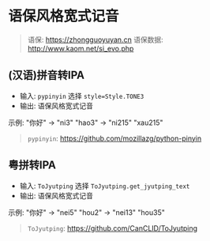 # 语保风格宽式记音

> 语保: https://zhongguoyuyan.cn
> 语保数据: http://www.kaom.net/si_evo.php

## (汉语)拼音转IPA

- 输入: `pypinyin` 选择 `style=Style.TONE3`
- 输出: 语保风格宽式记音

示例: "你好" &rarr; "ni3" "hao3" &rarr; "ni215" "xau215"

> `pypinyin`: https://github.com/mozillazg/python-pinyin


## 粤拼转IPA

- 输入: `ToJyutping` 选择 `ToJyutping.get_jyutping_text`
- 输出: 语保风格宽式记音

示例: "你好" &rarr; "nei5" "hou2" &rarr; "nei13" "hou35"

> `ToJyutping`: https://github.com/CanCLID/ToJyutping

